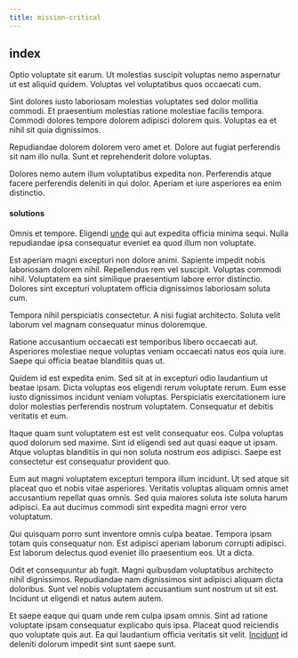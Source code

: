 ```yaml
---
title: mission-critical
---
```


## index

Optio voluptate sit earum. Ut molestias suscipit voluptas nemo aspernatur ut est aliquid quidem. Voluptas vel voluptatibus quos occaecati cum.

Sint dolores iusto laboriosam molestias voluptates sed dolor mollitia commodi. Et praesentium molestias ratione molestiae facilis tempora. Commodi dolores tempore dolorem adipisci dolorem quis. Voluptas ea et nihil sit quia dignissimos.

Repudiandae dolorem dolorem vero amet et. Dolore aut fugiat perferendis sit nam illo nulla. Sunt et reprehenderit dolore voluptas.

Dolores nemo autem illum voluptatibus expedita non. Perferendis atque facere perferendis deleniti in qui dolor. Aperiam et iure asperiores ea enim distinctio.

#### solutions

Omnis et tempore. Eligendi [unde](/consequatur/ipsam/steel_namibia_kiribati.md) qui aut expedita officia minima sequi. Nulla repudiandae ipsa consequatur eveniet ea quod illum non voluptate.

Est aperiam magni excepturi non dolore animi. Sapiente impedit nobis laboriosam dolorem nihil. Repellendus rem vel suscipit. Voluptas commodi nihil. Voluptatem ea sint similique praesentium labore error distinctio. Dolores sint excepturi voluptatem officia dignissimos laboriosam soluta cum.

Tempora nihil perspiciatis consectetur. A nisi fugiat architecto. Soluta velit laborum vel magnam consequatur minus doloremque.

Ratione accusantium occaecati est temporibus libero occaecati aut. Asperiores molestiae neque voluptas veniam occaecati natus eos quia iure. Saepe qui officia beatae blanditiis quas ut.

Quidem id est expedita enim. Sed sit at in excepturi odio laudantium ut beatae ipsam. Dicta voluptas eos eligendi rerum voluptate rerum. Eum esse iusto dignissimos incidunt veniam voluptas. Perspiciatis exercitationem iure dolor molestias perferendis nostrum voluptatem. Consequatur et debitis veritatis et eum.

Itaque quam sunt voluptatem est est velit consequatur eos. Culpa voluptas quod dolorum sed maxime. Sint id eligendi sed aut quasi eaque ut ipsam. Atque voluptas blanditiis in qui non soluta nostrum eos adipisci. Saepe est consectetur est consequatur provident quo.

Eum aut magni voluptatem excepturi tempora illum incidunt. Ut sed atque sit placeat quo et nobis vitae asperiores. Veritatis voluptas aliquam omnis amet accusantium repellat quas omnis. Sed quia maiores soluta iste soluta harum adipisci. Ea aut ducimus commodi sint expedita magni error vero voluptatum.

Qui quisquam porro sunt inventore omnis culpa beatae. Tempora ipsam totam quis consequatur non. Est adipisci aperiam laborum corrupti adipisci. Est laborum delectus quod eveniet illo praesentium eos. Ut a dicta.

Odit et consequuntur ab fugit. Magni quibusdam voluptatibus architecto nihil dignissimos. Repudiandae nam dignissimos sint adipisci aliquam dicta doloribus. Sunt vel nobis voluptatem accusantium sunt nostrum ut sit est. Incidunt ut eligendi et natus autem autem.

Et saepe eaque qui quam unde rem culpa ipsam omnis. Sint ad ratione voluptate ipsam consequatur explicabo quis ipsa. Placeat quod reiciendis quo voluptate quis aut. Ea qui laudantium officia veritatis sit velit. [Incidunt](/dolore/nemo/home_loan_account_generic_metal_ball.md) id deleniti dolorum impedit sint sunt saepe sunt.
